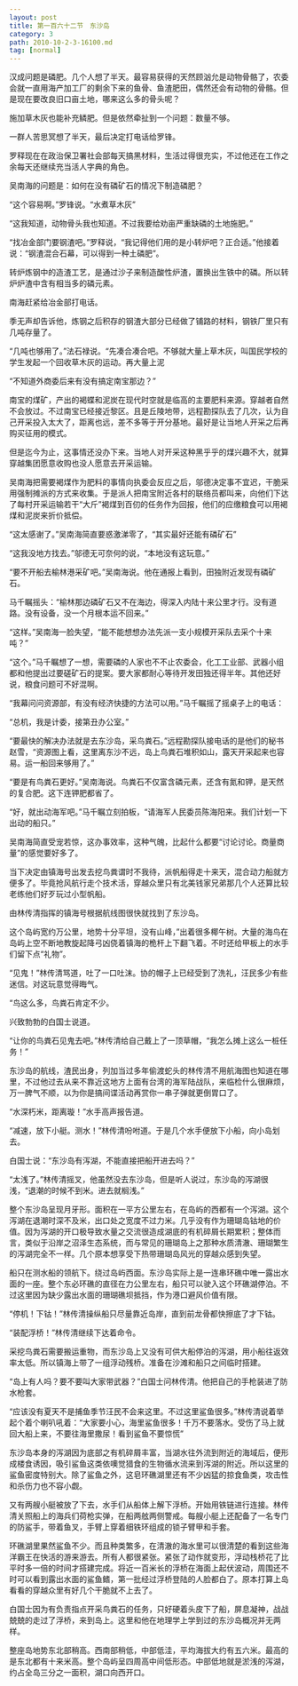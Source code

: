 ```yaml
---
layout: post
title: 第一百六十二节　东沙岛
category: 3
path: 2010-10-2-3-16100.md
tag: [normal]
---
```


汉成问题是磷肥。几个人想了半天。最容易获得的天然顾汹允是动物骨骼了，农委会就一直用海产加工厂的剩余下来的鱼骨、鱼渣肥田，偶然还会有动物的骨骼。但是现在要改良旧口亩土地，哪来这么多的骨头呢？

施加草木灰也能补充鳞肥。但是依然牵扯到一个问题：数量不够。

一群人苦思冥想了半天，最后决定打电话给罗锋。

罗释现在在政治保卫署社会部每天搞黑材料，生活过得很充实，不过他还在工作之余每天还继续充当活人字典的角色。

吴南海的问题是：如何在没有磷矿石的情况下制造磷肥？

“这个容易啊。”罗锋说。“水煮草木灰”

“这我知道，动物骨头我也知道。不过我要给劝亩严重缺磷的土地施肥。”

“找冶金部门要钢渣吧。”罗释说，“我记得他们用的是小转炉吧？正合适。”他接着说：“钢渣混合石幕，可以得到一种土磷肥”。

转炉炼钢中的造渣工艺，是通过沙子来制造酸性炉渣，置换出生铁中的磷。所以转炉炉渣中含有相当多的磷元素。

南海赶紧给冶金部打电话。

季无声却告诉他，炼钢之后积存的钢渣大部分已经做了铺路的材料，钢铁厂里只有几吨存量了。

“几吨也够用了。”法石禄说。“先凑合凑合吧。不够就大量上草木灰，叫国民学校的学生发起一个回收草木灰的运动。再大量上泥

“不知道外商委后来有没有搞定南宝那边？”

南宝的煤矿，产出的褐蝶和泥炭在现代时空就是临高的主要肥料来源。穿越者自然不会放过。不过南宝已经接近黎区。且是丘陵地带，远程勘探队去了几次，认为自己开采投入太大了，距离也远，差不多等于开分基地。最好是让当地人开采之后再购买征用的模式。

但是迄今为止，这事情还没办下来。当地人对开采这种黑乎乎的煤兴趣不大，就算穿越集团愿意收购也没人愿意去开采运输。

吴南海把需要褐煤作为肥料的事情向执委会反应之后，邬德决定事不宜迟，干脆采用强制摊派的方式来收集。于是派人把南宝附近各村的联络员都叫来，向他们下达了每村开采运输若干“大斤”褐煤到百仞的任务作为回报，他们的应缴粮食可以用褐煤和泥炭来折价抵偿。

“这太感谢了。”吴南海简直要惑激涕零了，“其实最好还能有磷矿石”

“这我没地方找去。”邬德无可奈何的说，“本地没有这玩意。”

“要不开船去榆林港采矿吧。”吴南海说。他在通报上看到，田独附近发现有磷矿石。

马千瞩摇头：“榆林那边磷矿石又不在海边，得深入内陆十来公里才行。没有道路。没有设备，没一个月根本运不回来。”

“这样。”吴南海一脸失望，“能不能想想办法先派一支小规模开采队去采个十来吨？”

“这个。”马千瞩想了一想，需要磷的人家也不不止农委会，化工工业部、武器小组都和他提出过要磋矿石的提案。要大家都耐心等待开发田独还得半年。其他还好说，粮食问题可不好混啊。

“我幕问问资源部，有没有经济快捷的方法可以用。”马千瞩摇了摇桌子上的电话：

“总机，我是计委，接第丑办公室。”

“要最快的解决办法就是去东沙岛，采鸟粪石。”远程勘探队接电话的是他们的秘书赵雪，“资源图上看，这里离东沙不远，岛上鸟粪石堆积如山，露天开采起来也容易。运一船回来够用了。”

“要是有鸟粪石更好。”吴南海说。鸟粪石不仅富含磷元素，还含有氮和钾，是天然的复合肥。这下连钾肥都省了。

“好，就出动海军吧。”马千瞩立刻拍板，“请海军人民委员陈海阳来。我们计划一下出动的船只。”

吴南海简直受宠若惊，这办事效率，这种气魄，比起什么都要“讨论讨论。商量商量”的感觉要好多了。

当下决定由镇海号出发去挖鸟粪谓时不我待，派帆船得走十来天，混合动力船就方便多了。毕竟抢风航行走个技术活，穿越众里只有北美钱家兄弟那几个人还算比较老练他们好歹玩过小型帆船。

由林传清指挥的镇海号根据航线图很快就找到了东沙岛。

这个岛屿宽约万公里，地势十分平坦，没有山峰，”出着很多椰午树。大量的海鸟在岛屿上空不断地教旋起降弓凶侥着镇海的桅杆上下翻飞着。不时还给甲板上的水手们留下点“礼物”。

“见鬼！”林传清骂道，吐了一口吐沫。协的帽子上已经受到了洗礼，汪民多少有些迷信。对这玩意觉得晦气。

“鸟这么多，鸟粪石肯定不少。

兴致勃勃的白国士说道。

“让你的鸟粪石见鬼去吧。”林传清给自己戴上了一顶草帽，“我怎么摊上这么一桩任务！”

东沙岛的航线，渣民出身，列加当过多年偷渡蛇头的林传清不用航海图也知道在哪里，不过他过去从来不靠近这地方上面有台湾的海军陆战队，来临检什么很麻烦，万一脾气不顺，以为你是搞间谍活动再赏你一串子弹就更倒胃口了。

“水深朽米，距离璇！”水手高声报告道。

“减速，放下小艇。测水！”林传清吩咐道。于是几个水手便放下小船，向小岛划去。

白国士说：“东沙岛有泻湖，不能直接把船开进去吗？”

“太浅了。”林传清摇叉，他虽然没去东沙岛，但是听人说过，东沙岛的泻湖很浅，“退潮的时候不到米。进去就榈浅。”

整个东沙岛呈现月牙形。面积在一平方公里左右，在岛屿的西都有一个泻湖。这个泻湖在退潮时深不及米，出口处之宽度不过力米。几乎没有作为珊瑚岛钴地的价值。因为泻湖的开口极导致水量之交流很造成湖底的有机碎屑长期累积；整体而言，类似于沿岸之沼泽生态系统，而与常见的珊瑚岛上之那种水质清澈、珊瑚繁生的泻湖完全不一样。几个原本想享受下热带珊瑚岛风光的穿越众感到失望。

船只在测水船的领航下。绕过岛屿西面。东沙岛实际上是一连串环礁中唯一露出水面的一座。整个东必环礁的直径在力公里左右，船只可以驶入这个环礁湖停泊。不过这里因为缺少露出水面的珊瑚礁坝抵挡，作为港口避风价值有限。

“停机！下钴！”林传清操纵船只尽量靠近岛岸，直到前龙骨都快擦底了才下钴。

“装配浮桥！”林传清继续下达着命令。

采挖鸟粪石需要搬运重物，而东沙岛上又没有可供大船停泊的泻湖，用小船往返效率太低。所以镇海上带了一组浮动残桥。准备在沙滩和船只之间临时搭建。

“岛上有人吗？要不要叫大家带武器？”白国士问林传清。他把自己的手枪装进了防水枪套。

“应该没有夏天不是捕鱼季节汪民不会来这里。不过这里鲨鱼很多。”林传清说着举起个着个喇叭吼着：“大家要小心，海里鲨鱼很多！千万不要落水。受伤了马上就回大船上来，不要往海里撒尿！看到鲨鱼不要惊慌”

东沙岛本身的泻湖因为底部之有机碎屑丰富，当湖水往外流到附近的海域后，便形成楼食诱因，吸引鲨鱼这类依噢觉猎食的生物循水流来到泻湖的附近。所以这里的鲨鱼密度特别大。除了鲨鱼之外，这皂环礁湖里还有不少凶猛的掠食鱼类，攻击性和杀伤力也不容小觑。

又有两艘小艇被放了下去，水手们从船体上解下浮桥。开始用铁链进行连接。林传清关照船上的海兵们荷枪实弹，在船两舷两侧警戒。每艘小艇上还配备了一名专门的防鲨手，带着鱼叉，手臂上穿着细铁环组成的锁子臂甲和手套。

环礁湖里果然鲨鱼不少。而且种类繁多，在清澈的海水里可以很清楚的看到这些海洋霸王在快活的游来游去。所有人都很紧张。紧张了动作就变形，浮动栈桥花了比平时多一倍的时间才搭建完成。将近一百米长的浮桥在海面上起伏波动，周围还不时可以看到露出水面的鲨鱼鳍，第一批经过浮桥登陆的人脸都白了。原本打算上岛看看的穿越众里有好几个干脆就不上去了。

白国士因为有负责指点开采鸟粪石的任务，只好硬着头皮下了船，屏息凝神，战战兢兢的走过了浮桥，来到岛上。这里和他在地理学上学到过的东沙岛概况并无两样。

整座岛地势东北部稍高。西南部稍低，中部低洼，平均海拔大约有五六米。最高的是东北都有十来米高。整个岛屿呈四周高中间低形态。中部低地就是淤浅的泻湖，约占全岛三分之一面积，湖口向西开口。